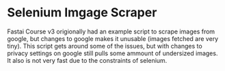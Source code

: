 # Selenium Imgage Scraper

Fastai Course v3 origionally had an example script to scrape images from google, but changes to google makes it unusable (images fetched are very tiny). 
This script gets around some of the issues, but with changes to privacy settings on google still pulls some ammount of undersized images. It also is not very fast due to the constraints of selenium. 
